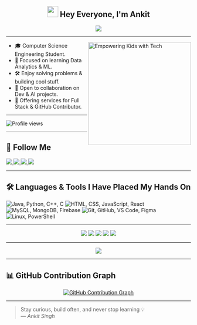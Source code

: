 <!-- ======================================================
😎 Animated Welcome Header
====================================================== -->
<h2 align="center">
  <img src="https://emojis.slackmojis.com/emojis/images/1531849430/4246/blob-sunglasses.gif?1531849430" width="30"/>
  Hey Everyone, I'm Ankit
</h2>

<!-- Animated typing text using Typing SVG -->
<p align="center">
  <a href="https://git.io/typing-svg">
    <img src="https://readme-typing-svg.demolab.com?font=Roboto,sans-serif&size=40&pause=1000&color=40c463&center=true&vCenter=true&random=false&width=1200&lines=%F0%9F%92%BB+%22Crafting+Code%2C+Building+Dreams%22;+%F0%9F%92%BB+Welcome+to+My+GitHub+Universe!" />
  </a>
</p>

---


<!-- Side image for personality touch -->
<img align="right" alt="Empowering Kids with Tech" width="280" src="https://raw.githubusercontent.com/AnkitSingh1827/Ankitsingh1827/main/_Empowering%20Kids%20with%20Social%20Tech%20%26%20Robotics_%20The%20Future%20of%20Learning%20%F0%9F%9A%80%F0%9F%A4%96_.jpeg">




<!-- Brief intro skills banner -->
- 🎓 Computer Science Engineering Student.
- 📖 Focused on learning Data Analytics & ML.
- 🛠️ Enjoy solving problems & building cool stuff.
- 👥 Open to collaboration on Dev & AI projects.
- 🔧 Offering services for Full Stack & GitHub Contributor.



---

<!-- ======================================================
👀 GitHub Profile Views
====================================================== -->
<div align="start">
  <img src="https://komarev.com/ghpvc/?username=AnkitSingh1827&style=flat&color=brightgreen" alt="Profile views"/>
</div>



---

<!-- ======================================================
🔗 Social Links Section
====================================================== -->
## 🔗 Follow Me

<div align="start">
  <a href="mailto:ankitsinghrathore756756@gmail.com" target="_blank">
    <img src="https://img.shields.io/badge/Gmail-EA4335?style=for-the-badge&logo=Gmail&logoColor=white" />
  </a>

  <a href="https://instagram.com/ankitrathore.05" target="_blank">
    <img src="https://img.shields.io/badge/Instagram-E4405F?style=for-the-badge&logo=Instagram&logoColor=white" />
  </a>

  <a href="https://www.linkedin.com/in/ankit-singh257" target="_blank">
    <img src="https://img.shields.io/badge/LinkedIn-0A66C2?style=for-the-badge&logo=LinkedIn&logoColor=white" />
  </a>

  <a href="https://wa.me/916205975874" target="_blank">
    <img src="https://img.shields.io/badge/WhatsApp-25D366?style=for-the-badge&logo=WhatsApp&logoColor=white" />
  </a>
</div>


---
<!-- 🌟 Languages & Tools Section -->
<!-- Purpose: Showcase your tech stack at a glance using icons -->

## 🛠️ Languages & Tools I Have Placed My Hands On

<!-- Align the icons to the left, you can change to center if needed -->
<p align="left">

  <!-- Programming Languages -->
  <img src="https://skillicons.dev/icons?i=java,py,cpp,c" title="Java, Python, C++, C" />
  
  <!-- Web Development -->
  <img src="https://skillicons.dev/icons?i=html,css,js,react" title="HTML, CSS, JavaScript, React" />
  
  <!-- Database & Cloud -->
  <img src="https://skillicons.dev/icons?i=mysql,mongodb,firebase" title="MySQL, MongoDB, Firebase" />

  <!-- Tools & Platforms -->
  <img src="https://skillicons.dev/icons?i=git,github,vscode,figma" title="Git, GitHub, VS Code, Figma" />
  
  <!-- OS & CLI -->
  <img src="https://skillicons.dev/icons?i=linux,powershell" title="Linux, PowerShell" />

</p>


---

<!-- ======================================================
📊 GitHub Summary Cards
====================================================== -->
<div align="center">

  <!-- General profile details -->
  <img src="http://github-profile-summary-cards.vercel.app/api/cards/profile-details?username=AnkitSingh1827&theme=github_dark" />

  <!-- GitHub stats overview -->
  <img src="http://github-profile-summary-cards.vercel.app/api/cards/stats?username=AnkitSingh1827&theme=github_dark" />

  <!-- Active coding hours -->
  <img src="http://github-profile-summary-cards.vercel.app/api/cards/productive-time?username=AnkitSingh1827&theme=github_dark&utcOffset=8" />

  <!-- Most used languages in repos -->
  <img src="http://github-profile-summary-cards.vercel.app/api/cards/repos-per-language?username=AnkitSingh1827&theme=github_dark" />

  <!-- Most committed languages -->
  <img src="http://github-profile-summary-cards.vercel.app/api/cards/most-commit-language?username=AnkitSingh1827&theme=github_dark" />

</div>


---


<!-- ======================================================
🏆 GitHub Trophy Showcase
====================================================== -->
<p align="center">
  <img src="https://github-profile-trophy.vercel.app/?username=AnkitSingh1827&theme=onedark&column=-1&title=Repositories,Stars,Commits,Followers,PullRequest,MultipleLang&margin-w=10" />
</p>


---


<!-- ======================================================
📈 Contribution Graph (clickable + themed)
====================================================== -->
## 📊 GitHub Contribution Graph

<p align="center">
  <a href="https://github.com/AnkitSingh1827/github-readme-activity-graph">
    <img src="https://github-readme-activity-graph.vercel.app/graph?username=AnkitSingh1827&theme=react-dark&area=true" alt="GitHub Contribution Graph" />
  </a>
</p>


---


<!-- ======================================================
💬 Final Thought
====================================================== -->
> Stay curious, build often, and never stop learning 💡  
> — *Ankit Singh*
